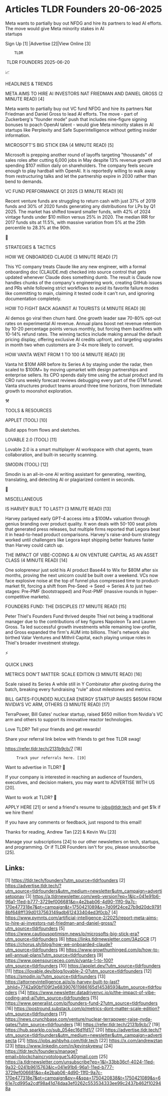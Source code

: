 # Articles TLDR Founders 20-06-2025

Meta wants to partially buy out NFDG and hire its partners to lead AI
efforts. The move would give Meta minority stakes in AI
startups ‌ ‌ ‌ ‌ ‌ ‌ ‌ ‌ ‌ ‌ ‌ ‌ ‌ ‌ ‌ ‌ ‌ ‌ ‌ ‌ ‌ ‌ ‌ ‌ ‌ ‌  ‌ ‌ ‌ ‌ ‌ ‌ ‌ ‌ ‌ ‌ ‌ ‌ ‌ ‌ ‌ ‌ ‌ ‌ ‌ ‌ ‌ ‌ ‌ ‌ ‌ ‌ 


 Sign Up [1] |Advertise [2]|View Online [3] 

		TLDR 

 TLDR FOUNDERS 2025-06-20

📈 

HEADLINES & TRENDS

 META AIMS TO HIRE AI INVESTORS NAT FRIEDMAN AND DANIEL GROSS (2
MINUTE READ) [4] 

 Meta wants to partially buy out VC fund NFDG and hire its partners
Nat Friedman and Daniel Gross to lead AI efforts. The move - part of
Zuckerberg's "founder mode" push that includes nine-figure signing
bonuses to poach OpenAI talent - would give Meta minority stakes in AI
startups like Perplexity and Safe Superintelligence without getting
insider information. 

 MICROSOFT'S BIG STICK ERA (4 MINUTE READ) [5] 

 Microsoft is prepping another round of layoffs targeting "thousands"
of sales roles after cutting 6,000 jobs in May despite 13% revenue
growth and spending $107 million daily on shareholders. The company
feels secure enough to play hardball with OpenAI. It is reportedly
willing to walk away from restructuring talks and let the partnership
expire in 2030 rather than bend to demands. 

 VC FUND PERFORMANCE Q1 2025 (3 MINUTE READ) [6] 

 Recent venture funds are struggling to return cash with just 37% of
2019 funds and 30% of 2020 funds generating any distributions for LPs
by Q1 2025. The market has shifted toward smaller funds, with 42% of
2024 vintage funds under $10 million versus 25% in 2020. The median
IRR for 2017 funds sits at 11.5%, with massive variation from 5% at
the 25th percentile to 28.3% at the 90th. 

🧠 

STRATEGIES & TACTICS

 HOW WE ONBOARDED CLAUDE (3 MINUTE READ) [7] 

 This YC company treats Claude like any new engineer, with a formal
onboarding doc (CLAUDE.md) checked into source control that gets
updated whenever Claude does something dumb. The result is Claude now
handles chunks of the company's engineering work, creating GitHub
issues and PRs while following strict workflows to avoid its favorite
failure modes like committing to main, claiming it tested code it
can't run, and ignoring documentation completely. 

 HOW TO FIGHT BACK AGAINST AI TOURISTS (4 MINUTE READ) [8] 

 AI demos go viral then churn hard. One growth leader saw 70-80%
opt-out rates on experimental AI revenue. Annual plans boost net
revenue retention by 10-20 percentage points versus monthly, but
forcing them backfires with 10-14% refund rates. The winning tactics
include making annual the default pricing display, offering exclusive
AI credits upfront, and targeting upgrades in month two when customers
are 3-4x more likely to convert. 

 HOW VANTA WENT FROM 1 TO 100 (4 MINUTE READ) [9] 

 Vanta hit $10M ARR before its Series A by staying under the radar,
then scaled to $100M+ by moving upmarket with design partnerships and
enterprise sellers. Its CPO spends daily time using the actual product
and its CRO runs weekly forecast reviews debugging every part of the
GTM funnel. Vanta structures product teams around three time horizons,
from immediate growth to moonshot exploration. 

⚒️ 

TOOLS & RESOURCES

 APPLET (TOOL) [10] 

 Build apps from flows and sketches. 

 LOVABLE 2.0 (TOOL) [11] 

 Lovable 2.0 is a smart multiplayer AI workspace with chat agents,
team collaboration, and built-in security scanning. 

 SMODIN (TOOL) [12] 

 Smodin is an all-in-one AI writing assistant for generating,
rewriting, translating, and detecting AI or plagiarized content in
seconds. 

🎁 

MISCELLANEOUS

 IS HARVEY BUILT TO LAST? (3 MINUTE READ) [13] 

 Harvey parlayed early GPT-4 access into a $100M+ valuation through
genius branding over product quality. It won deals with 50-100 seat
pilots that generated press releases, but multiple firms reported that
Legora beat it in head-to-head product comparisons. Harvey's
raise-and-burn strategy worked until challengers like Legora kept
shipping better features faster than Harvey could catch up. 

 THE IMPACT OF VIBE-CODING & AI ON VENTURE CAPITAL AS AN ASSET CLASS
(4 MINUTE READ) [14] 

 One solopreneur just sold his AI product Base44 to Wix for $80M after
six months, proving the next unicorn could be built over a weekend.
VCs now face explosive noise at the top of funnel plus compressed time
to product-market fit, forcing a shift from Pre-Seed → Seed →
Series A to just two stages: Pre-PMF (bootstrapped) and Post-PMF
(massive rounds in hyper-competitive markets). 

 FOUNDERS FUND: THE DISCIPLES (17 MINUTE READ) [15] 

 Peter Thiel's Founders Fund thrived despite Thiel not being a
traditional manager due to the contributions of key figures Napoleon
Ta and Lauren Gross. Ta led successful growth investments while
remaining low-profile, and Gross expanded the firm's AUM into
billions. Thiel's network also birthed Valar Ventures and Mithril
Capital, each playing unique roles in Thiel's broader investment
strategy. 

⚡ 

QUICK LINKS

 METRICS DON'T MATTER: SCALE EDITION (3 MINUTE READ) [16] 

 Scale raised its Series A while still in Y Combinator after pivoting
during the batch, breaking every fundraising "rule" about milestones
and metrics. 

 BILL GATES-FOUNDED NUCLEAR ENERGY STARTUP RAISES $650M FROM NVIDIA'S
VC ARM, OTHERS (3 MINUTE READ) [17] 

 TerraPower, Bill Gates' nuclear startup, raised $650 million from
Nvidia's VC arm and others to support its innovative reactor
technologies. 

Love TLDR? Tell your friends and get rewards!

 Share your referral link below with friends to get free TLDR swag! 

 https://refer.tldr.tech/2131b9cb/7 [18] 

		 Track your referrals here. [19] 

Want to advertise in TLDR? 📰

 If your company is interested in reaching an audience of founders,
executives, and decision makers, you may want to ADVERTISE WITH US
[20]. 

Want to work at TLDR? 💼

 APPLY HERE [21] or send a friend's resume to jobs@tldr.tech and get
$1k if we hire them! 

 If you have any comments or feedback, just respond to this email! 

Thanks for reading, 
Andrew Tan [22] & Kevin Wu [23] 

 Manage your subscriptions [24] to our other newsletters on tech,
startups, and programming. Or if TLDR Founders isn't for you, please
unsubscribe [25]. 

 

Links:
------
[1] https://tldr.tech/founders?utm_source=tldrfounders
[2] https://advertise.tldr.tech/?utm_source=tldrfounders&utm_medium=newsletter&utm_campaign=advertisetopnav
[3] https://a.tldrnewsletter.com/web-version?ep=1&lc=041e91b6-96a1-11ed-b777-3729ef006681&p=4e2bab06-4d90-11f0-9a7c-170e477318e7&pt=campaign&t=1750421089&s=7d09f24ce27b9d20dc97918bf648ff139d0137563149adb612433404ed3f0cb7
[4] https://www.pymnts.com/artificial-intelligence-2/2025/report-meta-aims-to-hire-ai-investors-nat-friedman-and-daniel-gross/?utm_source=tldrfounders
[5] https://www.cautiousoptimism.news/p/microsofts-big-stick-era?utm_source=tldrfounders
[6] https://links.tldrnewsletter.com/3AzGCR
[7] https://chorus.sh/blog/how-we-onboarded-claude?utm_source=tldrfounders
[8] https://www.growthunhinged.com/p/how-to-sell-annual-plans?utm_source=tldrfounders
[9] https://www.opensourceceo.com/p/vanta-1-to-100?utm_source=tldrfounders
[10] https://applet.dev/?utm_source=tldrfounders
[11] https://lovable.dev/blog/lovable-2-0?utm_source=tldrfounders
[12] https://smodin.io/?utm_source=tldrfounders
[13] https://attorneyintelligence.ai/p/is-harvey-built-to-last?_bhlid=7742a90bf109f2e683907611986165d14538593&utm_source=tldrfounders
[14] https://www.newsletter.datadrivenvc.io/p/the-impact-of-vibe-coding-and-ai?utm_source=tldrfounders
[15] https://www.generalist.com/p/founders-fund-2?utm_source=tldrfounders
[16] https://postround.substack.com/p/metrics-dont-matter-scale-edition?utm_source=tldrfounders
[17] https://news.crunchbase.com/venture/nuclear-terrapower-raise-nvda-gates/?utm_source=tldrfounders
[18] https://refer.tldr.tech/2131b9cb/7
[19] https://hub.sparklp.co/sub_054ec16d1fd1/7
[20] https://advertise.tldr.tech/?utm_source=tldrfounders&utm_medium=newsletter&utm_campaign=advertisecta
[21] https://jobs.ashbyhq.com/tldr.tech
[22] https://x.com/andrewztan
[23] https://www.linkedin.com/in/kevinskyewu/
[24] https://tldr.tech/founders/manage?email=blockchaincryptologue%40gmail.com
[25] https://a.tldrnewsletter.com/unsubscribe?ep=1&l=33bb36cf-4024-11ed-9a32-0241b9615763&lc=041e91b6-96a1-11ed-b777-3729ef006681&p=4e2bab06-4d90-11f0-9a7c-170e477318e7&pt=campaign&pv=4&spa=1750420838&t=1750421089&s=661e7cd995a2cdf98a41d74daa3ef0262c553534333ee99c2437b462f102948a